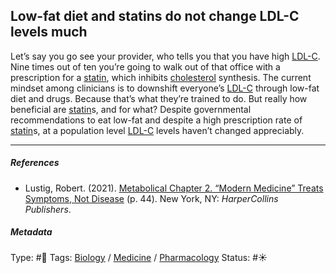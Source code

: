 ## Low-fat diet and statins do not change LDL-C levels much

Let’s say you go see your provider, who tells you that you have high [LDL-C](LDL-C.md). Nine times out of ten you’re going to walk out of that office with a prescription for a [statin](), which inhibits [cholesterol](Cholesterol.md) synthesis. The current mindset among clinicians is to downshift everyone’s [LDL-C](LDL-C.md) through low-fat diet and drugs. Because that’s what they’re trained to do. But really how beneficial are [statin]()s, and for what? Despite governmental recommendations to eat low-fat and despite a high prescription rate of [statin]()s, at a population level [LDL-C](LDL-C.md) levels haven’t changed appreciably. 

---

##### References

* Lustig, Robert. (2021). [Metabolical Chapter 2. “Modern Medicine” Treats Symptoms, Not Disease](Metabolical%20Chapter%202.%20%E2%80%9CModern%20Medicine%E2%80%9D%20Treats%20Symptoms,%20Not%20Disease.md) (p. 44). New York, NY: *HarperCollins Publishers*.

##### Metadata

Type: #🔴 
Tags: [Biology]() / [Medicine](Medicine.md) / [Pharmacology]() 
Status: #☀️ 
